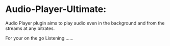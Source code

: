 # Audio-Player-Ultimate:

Audio Player plugin aims to play audio even in the background and from the streams at any bitrates.

For your on the go Listening ......
